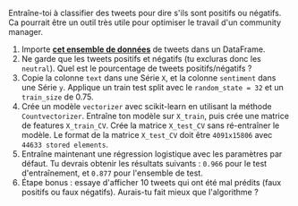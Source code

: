 Entraîne-toi à classifier des tweets pour dire s'ils sont positifs ou négatifs. Ca pourrait être un outil très utile pour optimiser le travail d'un community manager.

1.   Importe [**cet ensemble de données**](https://https://raw.githubusercontent.com/Lit3C/machine-learning/main/Twitter-Sentiment_Analysis/train.csv) de tweets dans un DataFrame.
2.   Ne garde que les tweets positifs et négatifs (tu excluras donc les `neutral`). Quel est le pourcentage de tweets positifs/négatifs ?
3.   Copie la colonne `text` dans une Série `X`, et la colonne `sentiment` dans une Série `y`. Applique un train test split avec le `random_state = 32` et un `train_size` de 0.75.
4.   Crée un modèle `vectorizer` avec scikit-learn en utilisant la méthode `Countvectorizer`. Entraîne ton modèle sur `X_train`, puis crée une matrice de features `X_train_CV`. Crée la matrice `X_test_CV` sans ré-entraîner le modèle. Le format de la matrice `X_test_CV` doit être `4091x15806` avec `44633 stored elements`.
5.   Entraîne maintenant une régression logistique avec les paramètres par défaut. Tu devrais obtenir les résultats suivants : `0.966` pour le test d'entraînement, et `0.877` pour l'ensemble de test.
6.   Étape bonus : essaye d'afficher 10 tweets qui ont été mal prédits (faux positifs ou faux négatifs). Aurais-tu fait mieux que l'algorithme ?